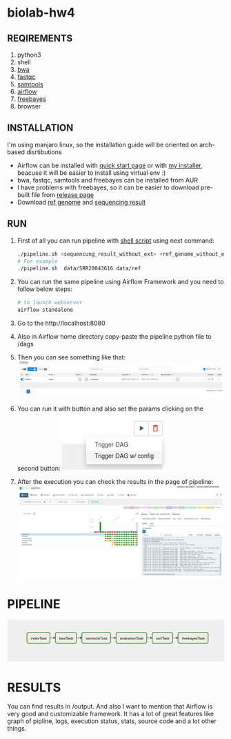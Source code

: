 # biolab-hw4

## REQIREMENTS

1. python3
2. shell
3. [bwa](https://github.com/lh3/bwa)
4. [fastqc](https://www.bioinformatics.babraham.ac.uk/projects/fastqc/)
5. [samtools](https://github.com/samtools/samtools)
6. [airflow](https://airflow.apache.org/)
7. [freebayes](https://github.com/freebayes/freebayes)
8. browser

## INSTALLATION
I'm using manjaro linux, so the installation guide will be oriented on arch-based disrtibutions
- Airflow can be installed with [quick start page](https://airflow.apache.org/docs/apache-airflow/stable/start.html) or with [my installer](INSTALL_FRAMEWORK.sh),
beacuse it will be easier to install using virtual env :)
- bwa, fastqc, samtools and freebayes can be installed from AUR
- I have problems with freebayes, so it can be easier to download pre-built file from [release page](https://github.com/freebayes/freebayes/releases/download/v1.3.6/freebayes-1.3.6-linux-amd64-static.gz)
- Download [ref genome](https://www.ncbi.nlm.nih.gov/assembly/GCF_000005845.2/) and [sequencing result](https://www.ncbi.nlm.nih.gov/sra/?term=SRR20043616)

## RUN
1. First of all you can run pipeline with [shell script](pipeline.sh) using next command:

    ```zsh
    ./pipeline.sh <sequencung_result_without_ext> <ref_genome_without_ext>
    # For example     
    ./pipeline.sh  data/SRR20043616 data/ref
    ```
2. You can run the same pipeline using Airflow Framework and you need to follow below steps:
    
    ```zsh
    # to launch webserver
    airflow standalone
    ```
3. Go to the http://localhost:8080
4. Also in Airflow home directory copy-paste the pipeline python file to /dags
5. Then you can see something like that:
![](imgs/GUI.png)
6. You can run it with button and also set the params clicking on the second button:
![](imgs/exec.png)
7. After the execution you can check the results in the page of pipeline:
![](imgs/GUI_2.png)

# PIPELINE
![](imgs/pipeline.png)

# RESULTS

You can find results in /output. And also I want to mention that Airflow is very good and customizable framework.
It has a lot of great features like graph of pipline, logs, execution status, stats, source code and a lot other things.
